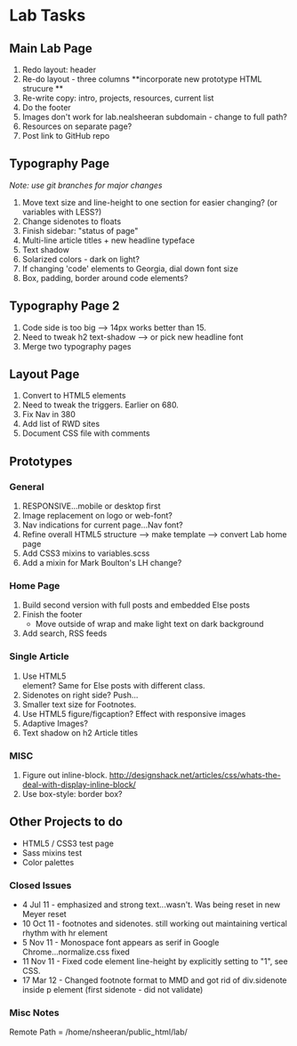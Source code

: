 # Lab Tasks

## Main Lab Page
1. Redo layout: header
2. Re-do layout - three columns **incorporate new prototype HTML strucure **
3. Re-write copy: intro, projects, resources, current list
4. Do the footer
5. Images don't work for lab.nealsheeran subdomain - change to full path?
6. Resources on separate page?
7. Post link to GitHub repo

## Typography Page
*Note: use git branches for major changes*

1. Move text size and line-height to one section for easier changing? (or variables with LESS?)
2. Change sidenotes to floats
3. Finish sidebar: "status of page"
5. Multi-line article titles + new headline typeface
6. Text shadow
7. Solarized colors - dark on light?
8. If changing 'code' elements to Georgia, dial down font size
9. Box, padding, border around code elements?

## Typography Page 2

1. Code side is too big --> 14px works better than 15.
2. Need to tweak h2 text-shadow --> or pick new headline font
3. Merge two typography pages

## Layout Page
1. Convert to HTML5 elements
2. Need to tweak the triggers. Earlier on 680.
3. Fix Nav in 380
4. Add list of RWD sites
5. Document CSS file with comments

## Prototypes

### General
1. RESPONSIVE...mobile or desktop first
2. Image replacement on logo or web-font?
3. Nav indications for current page...Nav font?
4. Refine overall HTML5 structure --> make template --> convert Lab home page
5. Add CSS3 mixins to variables.scss
6. Add a mixin for Mark Boulton's LH change?

### Home Page
1. Build second version with full posts and embedded Else posts
2. Finish the footer
	- Move outside of wrap and make light text on dark background
3. Add search, RSS feeds

### Single Article
1. Use HTML5 <article> element? Same for Else posts with different class.
2. Sidenotes on right side? Push...
3. Smaller text size for Footnotes.
4. Use HTML5 figure/figcaption? Effect with responsive images
5. Adaptive Images?
6. Text shadow on h2 Article titles

### MISC
1. Figure out inline-block. http://designshack.net/articles/css/whats-the-deal-with-display-inline-block/
2. Use box-style: border box?

## Other Projects to do

- HTML5 / CSS3 test page
- Sass mixins test
- Color palettes


### Closed Issues

- 4 Jul 11 - emphasized and strong text...wasn't. Was being reset in new Meyer reset
- 10 Oct 11 - footnotes and sidenotes. still working out maintaining vertical rhythm with hr element
- 5 Nov 11 - Monospace font appears as serif in Google Chrome...normalize.css fixed
- 11 Nov 11 - Fixed code element line-height by explicitly setting to "1", see CSS.
- 17 Mar 12 - Changed footnote format to MMD and got rid of div.sidenote inside p element (first sidenote - did not validate)

### Misc Notes

Remote Path = /home/nsheeran/public_html/lab/

